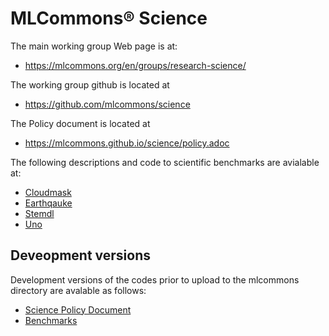 # MLCommons® Science

The main working group Web page is at: 

* <https://mlcommons.org/en/groups/research-science/>

The working group github is located at 

* <https://github.com/mlcommons/science>

The Policy document is located at 

* <https://mlcommons.github.io/science/policy.adoc>

The following descriptions and code to scientific benchmarks are avialable at:

* [Cloudmask](https://github.com/mlcommons/science/blob/main/benchmarks/cloudmask/README.md)
* [Earthqauke](https://github.com/mlcommons/science/blob/main/benchmarks/earthquake/README.md)
* [Stemdl](https://github.com/mlcommons/science/tree/main/benchmarks/stemdl)
* [Uno](https://github.com/mlcommons/science/tree/main/benchmarks/uno)

## Deveopment versions 

Development versions of the codes prior to upload to the mlcommons directory are avalable as follows:

* [Science Policy Document](https://github.com/laszewsk/mlcommons/blob/main/www/content/en/docs/policy.adoc)
* [Benchmarks](https://github.com/laszewsk/mlcommons/tree/main/benchmarks)
